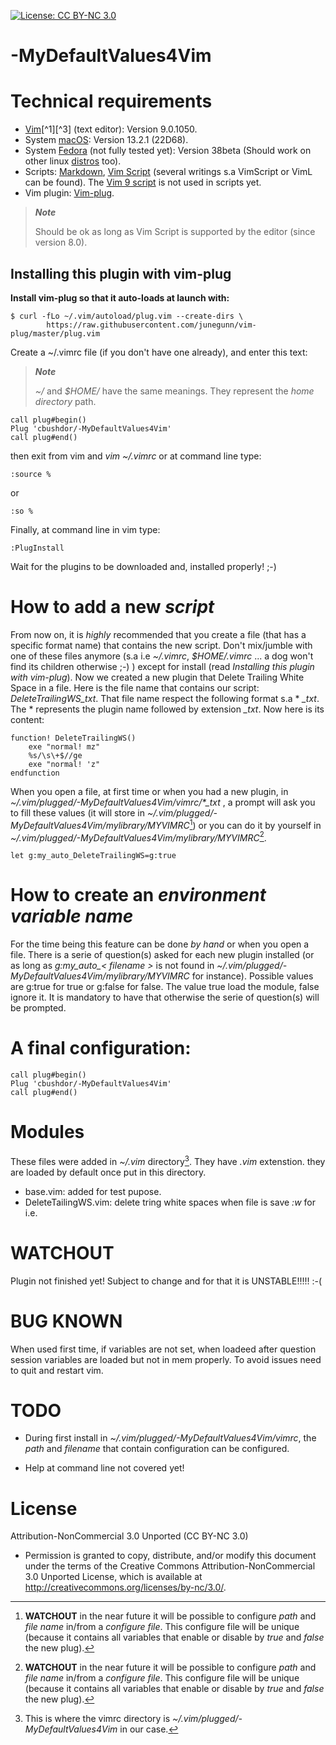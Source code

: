 <!-- ------------------------------------------------------
* Created By : sdo
* File Name : README.md
* Creation Date :2023-05-08 05:52:48
* Last Modified : 2023-07-13 16:58:50
* Email Address : sdo@dorseb.ddns.net
* Version : 0.0.0.175
* License : 
* 	Permission is granted to copy, distribute, and/or modify this document under the terms of the Creative Commons Attribution-NonCommercial 3.0
* 	Unported License, which is available at http://creativecommons.org/licenses/by-nc/3.0/.
* Purpose :
------------------------------------------------------ -->

[![License: CC BY-NC 3.0](https://img.shields.io/badge/License-CC_BY--NC_3.0-lightgrey.svg)](https://creativecommons.org/licenses/by-nc/3.0/)

# -MyDefaultValues4Vim

# Technical requirements

- [Vim](https://en.wikipedia.org/wiki/Vim_(text_editor))[^1][^3] (text editor): Version 9.0.1050.
- System [macOS](https://en.wikipedia.org/wiki/MacOS): Version 13.2.1 (22D68).
- System [Fedora](https://getfedora.org/) (not fully tested yet): Version 38beta (Should work on other linux [distros](https://en.wikipedia.org/wiki/List_of_Linux_distributions) too).
- Scripts: [Markdown](https://en.wikipedia.org/wiki/Markdown), [Vim Script](https://en.wikipedia.org/wiki/Vim_(text_editor)#Vim_script) (several writings s.a VimScript or VimL can be found). The [Vim 9 script](https://vimhelp.org/vim9.txt.html#) is not used in scripts yet.
- Vim plugin: [Vim-plug](https://github.com/junegunn/vim-plug).


>***Note***
>
> Should be ok as long as Vim Script is supported by the editor (since version 8.0).

## Installing this plugin with vim-plug

**Install vim-plug so that it auto-loads at launch with:**

```
$ curl -fLo ~/.vim/autoload/plug.vim --create-dirs \
        https://raw.githubusercontent.com/junegunn/vim-plug/master/plug.vim
```

Create a ~/.vimrc file (if you don't have one already), and enter this text:

>***Note***
>
> *~/* and *$HOME/* have the same meanings. They represent the *home directory* path.

```
call plug#begin()
Plug 'cbushdor/-MyDefaultValues4Vim'
call plug#end()

```

then exit from vim and *vim ~/.vimrc* or at command line type:

```
:source %
```

or

```
:so %
```

Finally, at command line in vim type:
```
:PlugInstall
```

Wait for the plugins to be downloaded and, installed properly! ;-)

# How to add a new *script*

From now on, it is *highly* recommended that you create a file (that has a specific format name) that contains the new script. Don't mix/jumble with one of these files anymore (s.a i.e *~/.vimrc*, *$HOME/.vimrc* ... a dog won't find its children otherwise ;-) ) except for install (read *Installing this plugin with vim-plug*). Now we created a new plugin that Delete Trailing White Space in a file. Here is the file name that contains our script:  *DeleteTrailingWS_txt*. That file name respect the following format s.a * *_txt*. The * represents the plugin name followed by extension *_txt*. Now here is its content:

```
function! DeleteTrailingWS()
	exe "normal! mz"
	%s/\s\+$//ge
	exe "normal! 'z"
endfunction
```

When you open a file, at first time or when you had a new plugin, in *~/.vim/plugged/-MyDefaultValues4Vim/vimrc/\*_txt* , a prompt will ask you to fill these values (it will store in *~/.vim/plugged/-MyDefaultValues4Vim/mylibrary/MYVIMRC*[^5])  or you can do it by yourself in  *~/.vim/plugged/-MyDefaultValues4Vim/mylibrary/MYVIMRC*[^5].

```
let g:my_auto_DeleteTrailingWS=g:true
```

# How to create an *environment variable name*

For the time being this feature can be done *by hand* or when you open a file. There is a serie of question(s) asked for each new plugin installed (or as long as *g:my_auto_< filename >* is not found in *~/.vim/plugged/-MyDefaultValues4Vim/mylibrary/MYVIMRC* for instance). Possible values are g:true for true or g:false for false. The value true load the module, false ignore it. It is mandatory to have that otherwise the serie of question(s) will be prompted.

# A final configuration:

```
call plug#begin()
Plug 'cbushdor/-MyDefaultValues4Vim'
call plug#end()
```

# Modules

These files were added in *~/.vim* directory[^4]. They have *.vim* extenstion. they are loaded by default once put in this directory.

* base.vim: added for test pupose.
* DeleteTailingWS.vim: delete tring white spaces when file is save *:w* for i.e.	


# WATCHOUT

Plugin not finished yet! Subject to change and for that it is UNSTABLE!!!!! :-(

# BUG KNOWN

When used first time, if variables are not set, when loadeed after question session variables are loaded but not in mem properly. To avoid issues need to quit and restart vim.

# TODO

- During first install in *~/.vim/plugged/-MyDefaultValues4Vim/vimrc*, the *path* and *filename* that contain configuration can be configured.

- Help at command line not covered yet!

# License

Attribution-NonCommercial 3.0 Unported (CC BY-NC 3.0)
* 	Permission is granted to copy, distribute, and/or modify this document under the terms of the Creative Commons Attribution-NonCommercial 3.0
 	Unported License, which is available at http://creativecommons.org/licenses/by-nc/3.0/.

[^1]: About [Vim](https://www.vim.org/about.php).
[^2]: How to install [Vim plugin](https://linuxhandbook.com/install-vim-plugins/).
[^3]: This code was based on [Vim documentation](https://vimdoc.sourceforge.net/).
[^4]: This is where the vimrc directory is *~/.vim/plugged/-MyDefaultValues4Vim* in our case.
[^5]: **WATCHOUT** in the near future it will be possible to configure *path* and *file name* in/from a *configure file*. This configure file will be unique (because it contains all variables that enable or disable by *true* and *false* the new plug).
